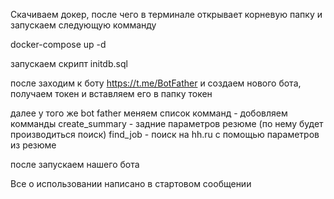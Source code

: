 Скачиваем докер, после чего в терминале открывает корневую папку и запускаем следующую комманду

docker-compose up -d

запускаем скрипт initdb.sql

после заходим к боту https://t.me/BotFather и создаем нового бота, получаем токен и вставляем его в папку токен

далее у того же bot father меняем список комманд - добовляем комманды create_summary - задние параметров резюме (по нему будет производиться поиск)
find_job - поиск на hh.ru с помощью параметров из резюме

после запускаем нашего бота

Все о использовании написано в стартовом сообщении